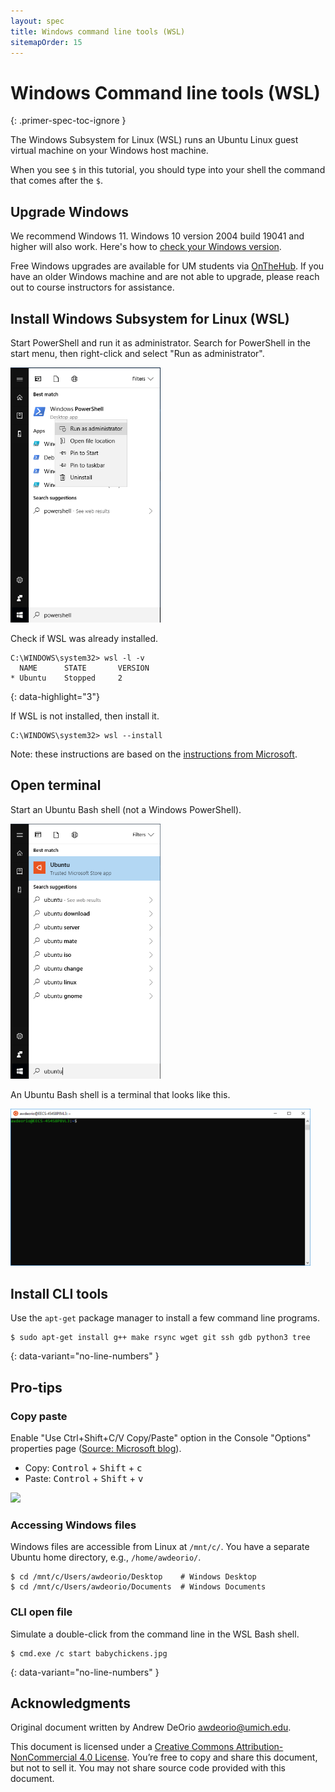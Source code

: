 ```yaml
---
layout: spec
title: Windows command line tools (WSL)
sitemapOrder: 15
---
```


Windows Command line tools (WSL)
================================
{: .primer-spec-toc-ignore }

The Windows Subsystem for Linux (WSL) runs an Ubuntu Linux guest virtual machine on your Windows host machine.

When you see `$` in this tutorial, you should type into your shell the command that comes after the `$`.

## Upgrade Windows
We recommend Windows 11.  Windows 10 version 2004 build 19041 and higher will also work.  Here's how to [check your Windows version](https://support.microsoft.com/en-us/help/4027391/windows-10-see-which-version-you-have).

Free Windows upgrades are available for UM students via [OnTheHub](https://its.umich.edu/computing/computers-software/software-services/onthehub). If you have an older Windows machine and are not able to upgrade, please reach out to course instructors for assistance.


## Install Windows Subsystem for Linux (WSL)
Start PowerShell and run it as administrator.  Search for PowerShell in the start menu, then right-click and select "Run as administrator".

<img src="images/wsl010.png" width="240px" />

Check if WSL was already installed.
```console
C:\WINDOWS\system32> wsl -l -v
  NAME      STATE       VERSION
* Ubuntu    Stopped     2
```
{: data-highlight="3"}

If WSL is not installed, then install it.
```console
C:\WINDOWS\system32> wsl --install
```

Note: these instructions are based on the [instructions from Microsoft](https://docs.microsoft.com/en-us/windows/wsl/install).


## Open terminal
Start an Ubuntu Bash shell (not a Windows PowerShell).

<img src="images/wsl020.png" width="240px" />

An Ubuntu Bash shell is a terminal that looks like this.

<img src="images/wsl030.png" width="480px" />

## Install CLI tools
Use the `apt-get` package manager to install a few command line programs.
```console
$ sudo apt-get install g++ make rsync wget git ssh gdb python3 tree
```
{: data-variant="no-line-numbers" }

## Pro-tips

### Copy paste
Enable "Use Ctrl+Shift+C/V Copy/Paste" option in the Console "Options" properties page ([Source: Microsoft blog](https://devblogs.microsoft.com/commandline/copy-and-paste-arrives-for-linuxwsl-consoles/)).
- Copy: <kbd>Control</kbd> + <kbd>Shift</kbd> + <kbd>c</kbd>
- Paste: <kbd>Control</kbd> + <kbd>Shift</kbd> + <kbd>v</kbd>

<img src="https://devblogs.microsoft.com/wp-content/uploads/sites/33/2019/04/copy-paste.png" width=480px>

### Accessing Windows files
Windows files are accessible from Linux at `/mnt/c/`.  You have a separate Ubuntu home directory, e.g., `/home/awdeorio/`.
```console
$ cd /mnt/c/Users/awdeorio/Desktop    # Windows Desktop
$ cd /mnt/c/Users/awdeorio/Documents  # Windows Documents
```

### CLI open file
Simulate a double-click from the command line in the WSL Bash shell.
```console
$ cmd.exe /c start babychickens.jpg
```
{: data-variant="no-line-numbers" }


## Acknowledgments
Original document written by Andrew DeOrio awdeorio@umich.edu.

This document is licensed under a [Creative Commons Attribution-NonCommercial 4.0 License](https://creativecommons.org/licenses/by-nc/4.0/). You’re free to copy and share this document, but not to sell it. You may not share source code provided with this document.
